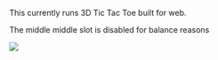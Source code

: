 This currently runs 3D Tic Tac Toe built for web.

The middle middle slot is disabled for balance reasons

<img src='https://raw.githubusercontent.com/pikazu/pikazu.github.io/master/3d%20tic%20tac%20toe.PNG' margin='center'>
